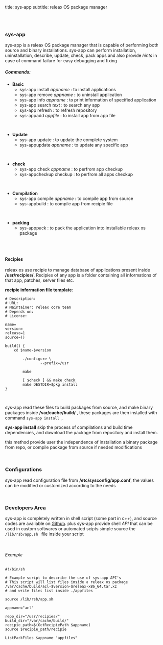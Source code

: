title: sys-app
subtitle: releax OS package manager

<br>
<br>

### sys-app
sys-app is a releax OS package manager that is capable of performing both source and binary installations. sys-app can perform installation, uninstallation, describe, update, check, pack apps and also provide *hints* in case of command failure for easy debugging and fixing 


##### Commands:
- **Basic**
	- sys-app install _appname_ : to install applications
	- sys-app remove _appname_ : to uninstall application
	- sys-app info _appname_ : to print information of specified application
	- sys-app search _text_ : to search any app
	- sys-app refresh : to refresh repository
	- sys-appadd _appfile_ : to install app from app file

<br>

- **Update**
	- sys-app update : to update the complete system
	- sys-appupdate _appname_ : to update any specific app

<br>

- **check**
	- sys-app check _appname_ : to perfrom app checkup
	- sys-appcheckup checkup : to perfrom all apps checkup

<br>

- **Compilation**
	- sys-app compile _appname_ : to compile app from source
	- sys-appbuild : to compile app from recipie file

<br>

- **packing**
	- sys-apppack : to pack the application into installable releax os package


<br>
<br>

#### Recipies
releax os use recipie to manage database of applications present inside **/usr/recipies/**. Recipies of any app is a folder containing all informations of that app, patches, server files etc.

**recipie information file template**:

    # Description: 
    # URL: 
    # Maintainer: releax core team
    # Depends on: 
    # License: 

    name=
    version=
    release=1
    source=()

    build() {
        cd $name-$version

            ./configure \
                    --prefix=/usr

            make
            
            [ $check ] && make check
            make DESTDIR=$pkg install 
    }


<br>

sys-app read these files to build packages from source, and make binary packages inside **/var/cache/build/** , these packages are then installed with command ```sys-app install ```, 

**sys-app install**  skip the process of compilations and build time dependencies, and download the package from repository and install them. 

this method provide user the independence of installation a binary package from repo, or compile package from source if needed modifications

<br>

### Configurations
sys-app read configuration file from **/etc/sysconfig/app.conf**, the values can be modified or customized according to the needs

<br>

### Developers Area
sys-app is completely written in shell script (some part in c++), and source codes are avaliable on [Github](https://github.com/itsmanjeet/sys-app).
plus sys-app provide shell *API* that can be used in custom softwares or automated scipts
simple source the ```/lib/rsb/app.sh ``` file inside your script

<br>

###### Example

	#!/bin/sh

	# Example script to describe the use of sys-app API's
	# This script will list files inside a releax os package  /var/cache/build/acl-$version-$releax-x86_64.tar.xz
	# and write files list inside ./appfiles

	source /lib/rsb/app.sh

	appname="acl"

	repo_dir="/usr/recipies/"
	build_dir="/var/cache/build/"
	recipie_path=$(GetRecipiePath $appname)
	source $recipie_path/recipie

	ListPackFiles $appname "appfiles"